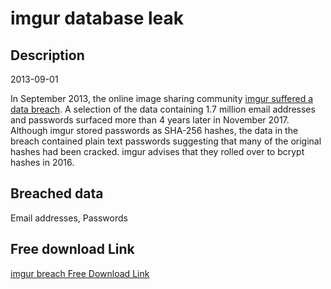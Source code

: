 # imgur database leak

## Description

2013-09-01

In September 2013, the online image sharing community <a href="http://www.zdnet.com/article/imgur-reveals-hackers-stole-login-data/" target="_blank" rel="noopener">imgur suffered a data breach</a>. A selection of the data containing 1.7 million email addresses and passwords surfaced more than 4 years later in November 2017. Although imgur stored passwords as SHA-256 hashes, the data in the breach contained plain text passwords suggesting that many of the original hashes had been cracked. imgur advises that they rolled over to bcrypt hashes in 2016.

## Breached data

Email addresses, Passwords

## Free download Link

[imgur breach Free Download Link](https://tinyurl.com/2b2k277t)